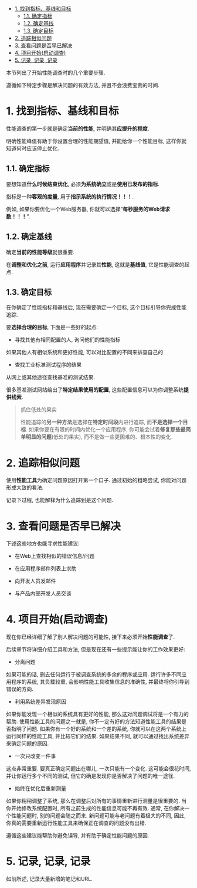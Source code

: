 
<!-- @import "[TOC]" {cmd="toc" depthFrom=1 depthTo=6 orderedList=false} -->

<!-- code_chunk_output -->

- [1. 找到指标、基线和目标](#1-找到指标-基线和目标)
  - [1.1. 确定指标](#11-确定指标)
  - [1.2. 确定基线](#12-确定基线)
  - [1.3. 确定目标](#13-确定目标)
- [2. 追踪相似问题](#2-追踪相似问题)
- [3. 查看问题是否早已解决](#3-查看问题是否早已解决)
- [4. 项目开始(启动调查)](#4-项目开始启动调查)
- [5. 记录, 记录, 记录](#5-记录记录记录)

<!-- /code_chunk_output -->

本节列出了开始性能调查时的几个重要步骤. 

遵循如下特定步骤是解决问题的有效方法, 并且不会浪费宝贵的时间. 

# 1. 找到指标、基线和目标

性能调查的第一步就是确定**当前的性能**, 并明确其**应提升的程度**. 

明确性能峰值有助于你设置合理的性能期望值, 并能给你一个性能目标, 这样你就知道何时应该停止优化. 

## 1.1. 确定指标

要想知道**什么时候结束优化**, 必须**为系统确立**或是**使用已发布的指标**. 

指标是一种**客观的度量**, 用于**指示系统的执行情况！！！**. 

例如, 如果你要优化一个Web服务器, 你就可以选择”**每秒服务的Web请求数！！！**". 

## 1.2. 确定基线

确定**当前的性能等级**就很重要. 

在**调整和优化之前**, 运行**应用程序**并记录其**性能**, 这就是**基线值**, 它是性能调查的起点. 

## 1.3. 确定目标

在你确定了性能指标和基线后, 现在需要确定一个目标, 这个目标引导你完成性能追踪. 

要**选择合理的目标**, 下面是一些好的起点: 

* 寻找其他有相同配置的人, 询问他们的性能指标

如果其他人有相似系统和更好性能, 可以对比配置的不同来排查自己的

* 查找工业标准测试程序的结果

从网上或其他途径查找基准的测试结果.

很多基准测试网站给出了**特定结果使用的配置**, 这些配置信息可以为你调整系统**提供线索**. 

>抓住低处的果实
>
>性能追踪的**另一种方法**是选择在**特定时间段**内进行追踪, 而**不是选择一个目标**. 如果你要在有限的时间内优化一个应用程序, 你可能会试着**修复那些最简单明显的问题**(低处的果实), 而不是做一些更困难的、根本性的变化. 

# 2. 追踪相似问题

使用**性能工具**为确定问题原因打开第一个口子. 通过初始的粗略尝试, 你能对问题形成大致的看法. 

记录下过程, 也能解释为什么追踪到是这个问题.

# 3. 查看问题是否早已解决

下述这些地方也能寻求性能建议: 

* 在Web上查找相似的错误信息/问题

* 在应用程序邮件列表上求助

* 向开发人员发邮件

* 与产品内部开发人员交谈

# 4. 项目开始(启动调查)

现在你已经详细了解了别人解决问题的可能性, 接下来必须开始**性能调查**了. 

后续章节将详细介绍工具和方法, 但是现在还有一些提示能让你的工作效果更好: 

* 分离问题

如果可能的话, 删去任何运行于被调查系统的多余的程序或应用. 运行许多不同应用程序的系统, 其负载较重, 会影响性能工具收集信息的准确性, 并最终将你引导到错误的方向. 

* 利用系统差异发现原因

如果你能发现一个相似的系统具有更好的性能, 那么这对问题调试将是一个有力的帮助. 使用性能工具的问题之一就是, 你不一定有好的方法知道性能工具的结果是否指明了问题. 如果你有一个好的系统和一个差的系统, 你就可以在这两个系统上运行同样的性能工具, 并比较它们的结果. 如果结果不同, 就可以通过找出系统差异来确定问题的原因. 

* 一次只改变一件事

这点非常重要. 要真正确定问题出在哪儿, 一次只能有一个变化. 这可能会很花时间, 并让你运行多个不同的测试, 但它的确是发现你是否解决了问题的唯一途径. 

* 始终在优化后重新测量

如果你稍稍调整了系统, 那么在调整后对所有的事情重新进行测量是很重要的. 当你开始修改系统配置时, 所有之前生成的性能信息可能不再有效. 通常, 在你解决一个性能问题时, 别的问题会随之而来. 新问题可能与老问题有着极大的不同, 因此, 你真的需要重新运行性能工具来确保正在调查的问题没有出错. 

遵循这些建议能帮助你避免误导, 并有助于确定性能问题的原因. 

# 5. 记录, 记录, 记录

如前所述, 记录大量新增的笔记和URL. 
